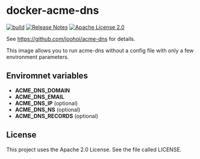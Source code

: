 # docker-acme-dns

[![build](https://github.com/lhns/docker-acme-dns/actions/workflows/build.yml/badge.svg)](https://github.com/lhns/docker-acme-dns/actions/workflows/build.yml)
[![Release Notes](https://img.shields.io/github/release/LolHens/restic-android.svg?maxAge=3600)](https://github.com/LolHens/restic-android/releases/latest)
[![Apache License 2.0](https://img.shields.io/github/license/LolHens/docker-acme-dns.svg?maxAge=3600)](https://www.apache.org/licenses/LICENSE-2.0)

See https://github.com/joohoi/acme-dns for details.

This image allows you to run acme-dns without a config file with only a few environment parameters.

## Enviromnet variables
- **ACME_DNS_DOMAIN**
- **ACME_DNS_EMAIL**
- **ACME_DNS_IP** (optional)
- **ACME_DNS_NS** (optional)
- **ACME_DNS_RECORDS** (optional)

## License
This project uses the Apache 2.0 License. See the file called LICENSE.

